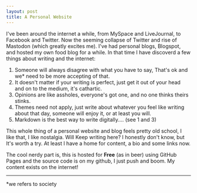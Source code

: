 ```yaml
---
layout: post
title: A Personal Website
---
```


I've been around the internet a while, from MySpace and LiveJournal, to Facebook and Twitter. Now the seeming collapse of Twitter and rise of Mastodon (which greatly excites me). I've had personal blogs, Blogspot, and hosted my own food blog for a while. In that time I have discoverd a few things about writing and the internet:

1. Someone will always disagree with what you have to say, That's ok and we* need to be more accepting of that. 
2. It doesn't matter if your writing is perfect, just get it out of your head and on to the medium, it's cathartic. 
3. Opinions are like assholes, everyone's got one, and no one thinks theirs stinks. 
4. Themes need not apply, just write about whatever you feel like writing about that day, someone will enjoy it, or at least you will.
5. Markdown is the best way to write digitally.... (see 1 and 3)

This whole thing of a personal website and blog feels pretty old school, I like that, I like nostalgia. Will Keep writing here? I honestly don't know, but It's worth a try. At least I have a home for content, a bio and some links now. 

The cool nerdy part is, this is hosted for **Free** (as in beer) using GitHub Pages and the source code is on my github, I just push and boom. My content exists on the internet! 


---
*we refers to society